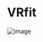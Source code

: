 # VRfit
![image](https://user-images.githubusercontent.com/26866063/147857148-e17c5b3e-f3ff-4aff-a012-ee00ab4d0bed.png)
